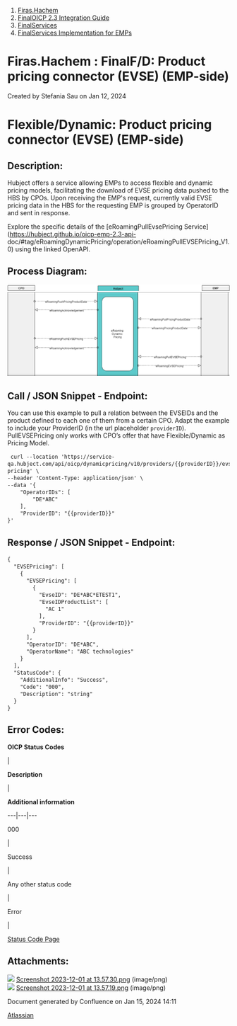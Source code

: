  1. [Firas.Hachem](index.html)
  2. [FinalOICP 2.3 Integration Guide](FinalOICP-2.3-Integration-Guide_3626500097.html)
  3. [FinalServices](FinalServices_3626500498.html)
  4. [FinalServices Implementation for EMPs](FinalServices-Implementation-for-EMPs_3626500913.html)

#  Firas.Hachem : FinalF/D: Product pricing connector (EVSE) (EMP-side)

Created by  Stefania Sau on Jan 12, 2024

# Flexible/Dynamic: Product pricing connector (EVSE) (EMP-side)

## Description:

Hubject offers a service allowing EMPs to access flexible and dynamic pricing
models, facilitating the download of EVSE pricing data pushed to the HBS by
CPOs. Upon receiving the EMP's request, currently valid EVSE pricing data in
the HBS for the requesting EMP is grouped by OperatorID and sent in response.

Explore the specific details of the [eRoamingPullEvsePricing
Service](https://hubject.github.io/oicp-emp-2.3-api-
doc/#tag/eRoamingDynamicPricing/operation/eRoamingPullEVSEPricing_V1.0) using
the linked OpenAPI.

## Process Diagram:

![](attachments/3626501056/3626501070.png?width=760)![](attachments/3626501056/3626501073.png?width=760)

## Call / JSON Snippet - Endpoint:

You can use this example to pull a relation between the EVSEIDs and the
product defined to each one of them from a certain CPO. Adapt the example to
include your ProviderID (in the url placeholder `providerID`). PullEVSEPricing
only works with CPO’s offer that have Flexible/Dynamic as Pricing Model.

    
    
     curl --location 'https://service-qa.hubject.com/api/oicp/dynamicpricing/v10/providers/{{providerID}}/evse-pricing' \
    --header 'Content-Type: application/json' \
    --data '{
        "OperatorIDs": [
            "DE*ABC"
        ],
        "ProviderID": "{{providerID}}"
    }'

## Response / JSON Snippet - Endpoint:

    
    
    {
      "EVSEPricing": [
        {
          "EVSEPricing": [
            {
              "EvseID": "DE*ABC*ETEST1",
              "EvseIDProductList": [
                "AC 1"
              ],
              "ProviderID": "{{providerID}}"
            }
          ],
          "OperatorID": "DE*ABC",
          "OperatorName": "ABC technologies"
        }
      ],
      "StatusCode": {
        "AdditionalInfo": "Success",
        "Code": "000",
        "Description": "string"
      }
    }

## Error Codes:

 **OICP Status Codes**

|

 **Description**

|

 **Additional information**  
  
---|---|---  
  
000

|

Success

|  
  
Any other status code

|

Error

|

[Status Code Page](FinalOICP-status-code_3626501182.html)  
  
## Attachments:

![](images/icons/bullet_blue.gif) [Screenshot 2023-12-01 at
13.57.30.png](attachments/3626501056/3626501070.png) (image/png)  
![](images/icons/bullet_blue.gif) [Screenshot 2023-12-01 at
13.57.19.png](attachments/3626501056/3626501073.png) (image/png)  

Document generated by Confluence on Jan 15, 2024 14:11

[Atlassian](http://www.atlassian.com/)

